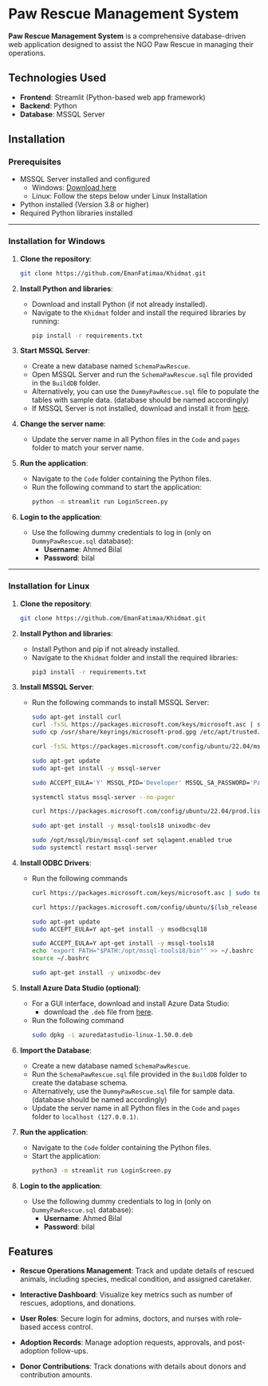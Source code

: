 
# Paw Rescue Management System

**Paw Rescue Management System** is a comprehensive database-driven web application designed to assist the NGO Paw Rescue in managing their operations.

## Technologies Used

- **Frontend**: Streamlit (Python-based web app framework)
- **Backend**: Python
- **Database**: MSSQL Server

## Installation

### Prerequisites

- MSSQL Server installed and configured
  - Windows: [Download here](https://www.microsoft.com/en-us/sql-server/sql-server-downloads)
  - Linux: Follow the steps below under Linux Installation
- Python installed (Version 3.8 or higher)
- Required Python libraries installed

---

### Installation for Windows

1. **Clone the repository**:
   ```bash
   git clone https://github.com/EmanFatimaa/Khidmat.git
   ```

2. **Install Python and libraries**:
   - Download and install Python (if not already installed).
   - Navigate to the `Khidmat` folder and install the required libraries by running:
     ```bash
     pip install -r requirements.txt
     ```
   
3. **Start MSSQL Server**:
   - Create a new database named `SchemaPawRescue`.
   - Open MSSQL Server and run the `SchemaPawRescue.sql` file provided in the `BuildDB` folder.
   - Alternatively, you can use the `DummyPawRescue.sql` file to populate the tables with sample data. (database should be named accordingly)
   - If MSSQL Server is not installed, download and install it from [here](https://www.microsoft.com/en-us/sql-server/sql-server-downloads).

4. **Change the server name**:
   - Update the server name in all Python files in the `Code` and `pages` folder to match your server name.

5. **Run the application**:
   - Navigate to the `Code` folder containing the Python files.
   - Run the following command to start the application:
     ```bash
     python -m streamlit run LoginScreen.py
     ```

6. **Login to the application**:
   - Use the following dummy credentials to log in (only on `DummyPawRescue.sql` database):
     - **Username**: Ahmed Bilal
     - **Password**: bilal

---

### Installation for Linux

1. **Clone the repository**:
   ```bash
   git clone https://github.com/EmanFatimaa/Khidmat.git
   ```

2. **Install Python and libraries**:
   - Install Python and pip if not already installed.
   - Navigate to the `Khidmat` folder and install the required libraries:
     ```bash
     pip3 install -r requirements.txt
     ```

3. **Install MSSQL Server**:
   - Run the following commands to install MSSQL Server:
      ```bash
      sudo apt-get install curl
      curl -fsSL https://packages.microsoft.com/keys/microsoft.asc | sudo gpg --dearmor -o /usr/share/keyrings/microsoft-prod.gpg
      sudo cp /usr/share/keyrings/microsoft-prod.gpg /etc/apt/trusted.gpg.d/

      curl -fsSL https://packages.microsoft.com/config/ubuntu/22.04/mssql-server-2022.list | sudo tee /etc/apt/sources.list.d/mssql-server-2022.list

      sudo apt-get update
      sudo apt-get install -y mssql-server

      sudo ACCEPT_EULA='Y' MSSQL_PID='Developer' MSSQL_SA_PASSWORD='PawRescue!1' MSSQL_TCP_PORT=1433 /opt/mssql/bin/mssql-conf setup

      systemctl status mssql-server --no-pager

      curl https://packages.microsoft.com/config/ubuntu/22.04/prod.list | sudo tee /etc/apt/sources.list.d/ms-prod.list

      sudo apt-get install -y mssql-tools18 unixodbc-dev

      sudo /opt/mssql/bin/mssql-conf set sqlagent.enabled true
      sudo systemctl restart mssql-server
      ```

4. **Install ODBC Drivers**:
   - Run the following commands
      ```bash
      curl https://packages.microsoft.com/keys/microsoft.asc | sudo tee /etc/apt/trusted.gpg.d/microsoft.asc

      curl https://packages.microsoft.com/config/ubuntu/$(lsb_release -rs)/prod.list | sudo tee /etc/apt/sources.list.d/mssql-release.list

      sudo apt-get update
      sudo ACCEPT_EULA=Y apt-get install -y msodbcsql18

      sudo ACCEPT_EULA=Y apt-get install -y mssql-tools18
      echo 'export PATH="$PATH:/opt/mssql-tools18/bin"' >> ~/.bashrc
      source ~/.bashrc

      sudo apt-get install -y unixodbc-dev
      ```

5. **Install Azure Data Studio (optional)**:
   - For a GUI interface, download and install Azure Data Studio:
      - download the `.deb` file from [here](https://learn.microsoft.com/en-us/azure-data-studio/download-azure-data-studio?tabs=linux-install%2Cwin-user-install%2Cubuntu-install%2Cwindows-uninstall%2Credhat-uninstall).
   - Run the following command
     ```bash
     sudo dpkg -i azuredatastudio-linux-1.50.0.deb
     ```

6. **Import the Database**:
   - Create a new database named `SchemaPawRescue`.
   - Run the `SchemaPawRescue.sql` file provided in the `BuildDB` folder to create the database schema.
   - Alternatively, use the `DummyPawRescue.sql` file for sample data. (database should be named accordingly)
   - Update the server name in all Python files in the `Code` and `pages` folder to `localhost (127.0.0.1)`.

7. **Run the application**:
   - Navigate to the `Code` folder containing the Python files.
   - Start the application:
     ```bash
     python3 -m streamlit run LoginScreen.py
     ```

8. **Login to the application**:
   - Use the following dummy credentials to log in (only on `DummyPawRescue.sql` database):
     - **Username**: Ahmed Bilal
      - **Password**: bilal

## Features

- **Rescue Operations Management**: Track and update details of rescued animals, including species, medical condition, and assigned caretaker.

- **Interactive Dashboard**: Visualize key metrics such as number of rescues, adoptions, and donations.

- **User Roles**: Secure login for admins, doctors, and nurses with role-based access control.

- **Adoption Records**: Manage adoption requests, approvals, and post-adoption follow-ups.

- **Donor Contributions**: Track donations with details about donors and contribution amounts.